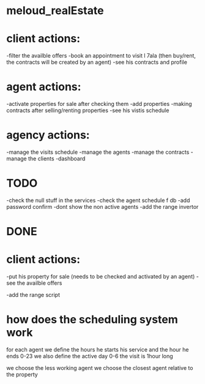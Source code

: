 # meloud_realEstate


# client actions:
-filter the availble offers 
-book an appointment to visit l 7ala (then buy/rent, the contracts will be created by an agent)
-see his contracts and profile

# agent actions:
-activate properties for sale after checking them
-add properties
-making contracts after selling/renting properties
-see his vistis schedule

# agency actions:
-manage the visits schedule
-manage the agents
-manage the contracts
-manage the clients
-dashboard


# TODO
-check the null stuff in the services
-check the agent schedule f db
-add password confirm
-dont show the non active agents
-add the range invertor

# DONE

# client actions: 
-put his property for sale (needs to be checked and activated by an agent)
-see the availble offers

-add the range script



# how does the scheduling system work
for each agent we define the hours he starts his service and the hour he ends 0-23
we also define the active day 0-6
the visit is 1hour long

we choose the less working agent
we choose the closest agent relative to the property



